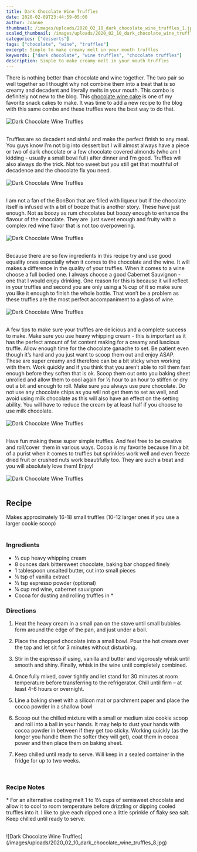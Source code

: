 ```yaml
---
title: Dark Chocolate Wine Truffles
date: 2020-02-09T23:44:59-05:00
author: Joanne
thumbnail: /images/uploads/2020_02_10_dark_chocolate_wine_truffles_1.jpg
scaled_thumbnail: /images/uploads/2020_02_10_dark_chocolate_wine_truffles_0.jpg
categories: ["desserts"]
tags: ["chocolate", "wine", "truffles"]
excerpt: Simple to make creamy melt in your mouth truffles 
keywords: ["dark chocolate", "wine truffles", "chocolate truffles"]
description: Simple to make creamy melt in your mouth truffles 
---
```


There is nothing better than chocolate and wine together. The two pair so well together so I thought why not combine them into a treat that is so creamy and decadent and literally melts in your mouth. This combo is definitely not new to the blog. This [chocolate wine cake](https://www.oliveandmango.com/decadent-chocolate-wine-cake/) is one of my favorite snack cakes to make. It was time to add a new recipe to the blog with this same combo and these truffles were the best way to do that. 
</br>
</br>
![Dark Chocolate Wine Truffles](/images/uploads/2020_02_10_dark_chocolate_wine_truffles_2.jpg)
</br>
</br>

Truffles are so decadent and sinful and make the perfect finish to any meal. You guys know I’m not big into dessert but I will almost always have a piece or two of dark chocolate or a few chocolate covered almonds (who am I kidding - usually a small bowl full) after dinner and I’m good. Truffles will also always do the trick. Not too sweet but you still get that mouthful of decadence and the chocolate fix you need.  
</br>
</br>
![Dark Chocolate Wine Truffles](/images/uploads/2020_02_10_dark_chocolate_wine_truffles_3.jpg)
</br>
</br>

I am not a fan of the BonBon that are filled with liqueur but if the chocolate itself is infused with a bit of booze that is another story. These have just enough. Not as boozy as rum chocolates but boozy enough to enhance the flavour of the chocolate. They are  just sweet enough and fruity with a complex red wine flavor that is not too overpowering.  
</br>
</br>
![Dark Chocolate Wine Truffles](/images/uploads/2020_02_10_dark_chocolate_wine_truffles_4.jpg)
</br>
</br>

Because there are so few ingredients in this recipe try and use good equality ones especially when it comes to the chocolate and the wine. It will makes a difference in the quality of your truffles. When it comes to a wine choose a full bodied one. I always choose a good Cabernet Sauvignon - one that I would enjoy drinking. One reason for this is because it will reflect in your truffles and second you are only using a &frac14; cup of it so make sure you like it enough to finish the whole bottle. That won’t be a problem as these truffles are the most perfect accompaniment to a glass of wine. 
</br>
</br>
![Dark Chocolate Wine Truffles](/images/uploads/2020_02_10_dark_chocolate_wine_truffles_5.jpg)
</br>
</br>

A few tips to make sure your truffles are delicious and a complete success to make. Make sure you use heavy whipping cream - this is important as it has the perfect amount of fat content making for a creamy and luscious truffle. Allow enough time for the chocolate ganache to set. Be patient even though it’s hard and you just want to scoop them out and enjoy ASAP. These are super creamy and therefore can be a bit sticky when working with them. Work quickly and if you think that you aren’t able to roll them fast enough before they soften that is ok. Scoop them out onto you baking sheet unrolled and allow them to cool again for &frac12; hour to an hour to stiffen or dry out a bit and enough to roll. Make sure you always use pure chocolate. Do not use any chocolate chips as you will not get them to set as well, and avoid using milk chocolate as this will also have an effect on the setting ability. You will have to reduce the cream by at least half if you choose to use milk chocolate. 
</br>
</br>
![Dark Chocolate Wine Truffles](/images/uploads/2020_02_10_dark_chocolate_wine_truffles_6.jpg)
</br>
</br>

Have fun making these super simple truffles. And feel free to be creative and roll/cover  them in various ways. Cocoa is my favorite because I’m a bit of a purist when it comes to truffles but sprinkles work well and even freeze dried fruit or crushed nuts work beautifully too. They are such a treat and you will absolutely love them! Enjoy! 
</br>
</br>
![Dark Chocolate Wine Truffles](/images/uploads/2020_02_10_dark_chocolate_wine_truffles_7.jpg)
</br>
</br>

## Recipe
Makes approximately 16-18 small truffles (10-12 larger ones if you use a larger cookie scoop) 
</br>
</br>

### Ingredients

* <span itemprop="ingredients">&frac12; cup heavy whipping cream</span>
* <span itemprop="ingredients">8 ounces dark bittersweet chocolate, baking bar chopped finely </span>
* <span itemprop="ingredients">1 tablespoon unsalted butter, cut into small pieces </span>
* <span itemprop="ingredients">&frac14; tsp of vanilla extract </span>
* <span itemprop="ingredients">&frac12; tsp espresso powder (optional) </span>
* <span itemprop="ingredients">&frac14; cup red wine, cabernet sauvignon     </span>
* <span itemprop="ingredients">Cocoa for dusting and rolling truffles in &ast;</span>

### Directions

1. Heat the heavy cream in a small pan on the stove until small bubbles form around the edge of the pan, and just under a boil. 

1. Place the chopped chocolate into a small bowl. Pour the hot cream over the top and let sit for 3 minutes without disturbing.

1. Stir in the espresso if using, vanilla and butter and vigorously whisk until smooth and shiny. Finally, whisk in the wine until completely combined. 

1. Once fully mixed, cover tightly and let stand for 30 minutes at room temperature before transferring to the refrigerator. Chill until firm – at least 4-6 hours or overnight. 

1. Line a baking sheet with a silicon mat or parchment paper and place the cocoa powder in a shallow bowl 

1. Scoop out the chilled mixture with a small or medium size cookie scoop and roll into a ball in your hands. It may help to dust your hands with cocoa powder in between if they get too sticky. Working quickly (as the longer you handle them the softer they will get), coat them in cocoa power and then place them on baking sheet.

1. Keep chilled until ready to serve. Will keep in a sealed container in the fridge for up to two weeks.
</br>

### Recipe Notes
&ast; For an alternative coating melt 1 to 1&frac12; cups of semisweet chocolate and allow it to cool to room temperature before drizzling or dipping cooled truffles into it. I like to give each dipped one a little sprinkle of flaky sea salt. Keep chilled until ready to serve.

</br>
![Dark Chocolate Wine Truffles](/images/uploads/2020_02_10_dark_chocolate_wine_truffles_8.jpg)
